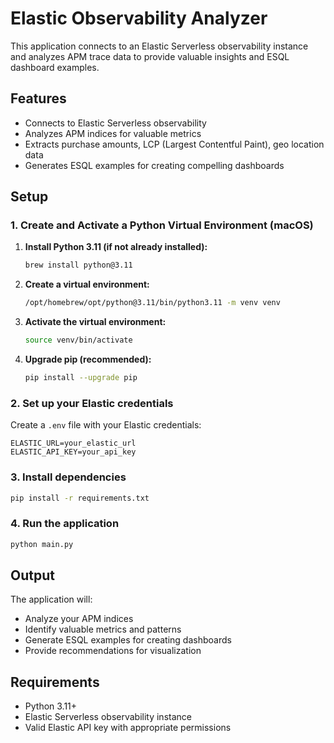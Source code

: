 # Elastic Observability Analyzer

This application connects to an Elastic Serverless observability instance and analyzes APM trace data to provide valuable insights and ESQL dashboard examples.

## Features

- Connects to Elastic Serverless observability
- Analyzes APM indices for valuable metrics
- Extracts purchase amounts, LCP (Largest Contentful Paint), geo location data
- Generates ESQL examples for creating compelling dashboards

## Setup

### 1. Create and Activate a Python Virtual Environment (macOS)

1. **Install Python 3.11 (if not already installed):**
   ```bash
   brew install python@3.11
   ```
2. **Create a virtual environment:**
   ```bash
   /opt/homebrew/opt/python@3.11/bin/python3.11 -m venv venv
   ```
3. **Activate the virtual environment:**
   ```bash
   source venv/bin/activate
   ```
4. **Upgrade pip (recommended):**
   ```bash
   pip install --upgrade pip
   ```

### 2. Set up your Elastic credentials

Create a `.env` file with your Elastic credentials:
```
ELASTIC_URL=your_elastic_url
ELASTIC_API_KEY=your_api_key
```

### 3. Install dependencies
```bash
pip install -r requirements.txt
```

### 4. Run the application
```bash
python main.py
```

## Output

The application will:
- Analyze your APM indices
- Identify valuable metrics and patterns
- Generate ESQL examples for creating dashboards
- Provide recommendations for visualization

## Requirements

- Python 3.11+
- Elastic Serverless observability instance
- Valid Elastic API key with appropriate permissions 